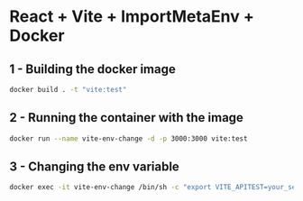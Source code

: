 # React + Vite + ImportMetaEnv + Docker

## 1 - Building the docker image
```bash
docker build . -t "vite:test"
```

## 2 - Running the container with the image
```bash
docker run --name vite-env-change -d -p 3000:3000 vite:test
```

## 3 - Changing the env variable
```bash
docker exec -it vite-env-change /bin/sh -c "export VITE_APITEST=your_secret_var && npx import-meta-env -x .env.example -p dist/index.html"
```



